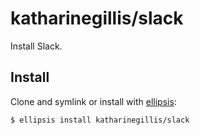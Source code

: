 # katharinegillis/slack
Install Slack.

## Install
Clone and symlink or install with [ellipsis][ellipsis]:

```
$ ellipsis install katharinegillis/slack
```

[ellipsis]: http://ellipsis.sh
